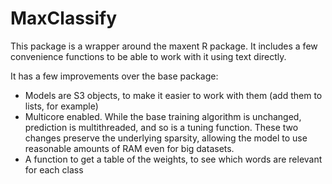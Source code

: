# MaxClassify
This package is a wrapper around the maxent R package. It includes a few convenience functions to be able to work with it using text directly.

It has a few improvements over the base package:
* Models are S3 objects, to make it easier to work with them (add them to lists, for example)
* Multicore enabled. While the base training algorithm is unchanged, prediction is multithreaded, and so is a tuning function. These two changes preserve the underlying sparsity, allowing the model to use reasonable amounts of RAM even for big datasets.
* A function to get a table of the weights, to see which words are relevant for each class
